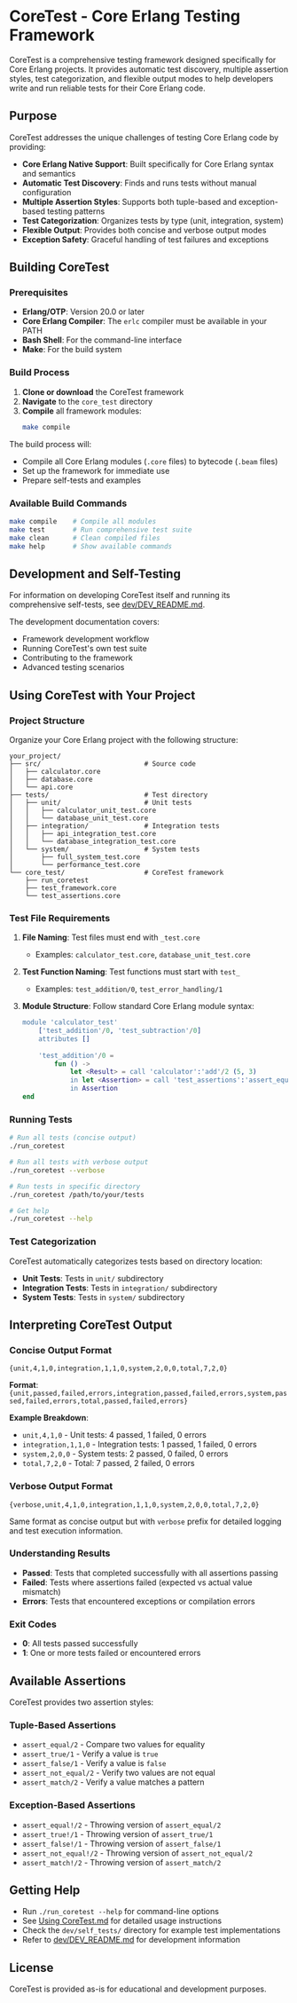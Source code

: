 # CoreTest - Core Erlang Testing Framework

CoreTest is a comprehensive testing framework designed specifically for Core Erlang projects. It provides automatic test discovery, multiple assertion styles, test categorization, and flexible output modes to help developers write and run reliable tests for their Core Erlang code.

## Purpose

CoreTest addresses the unique challenges of testing Core Erlang code by providing:

- **Core Erlang Native Support**: Built specifically for Core Erlang syntax and semantics
- **Automatic Test Discovery**: Finds and runs tests without manual configuration
- **Multiple Assertion Styles**: Supports both tuple-based and exception-based testing patterns
- **Test Categorization**: Organizes tests by type (unit, integration, system)
- **Flexible Output**: Provides both concise and verbose output modes
- **Exception Safety**: Graceful handling of test failures and exceptions

## Building CoreTest

### Prerequisites

- **Erlang/OTP**: Version 20.0 or later
- **Core Erlang Compiler**: The `erlc` compiler must be available in your PATH
- **Bash Shell**: For the command-line interface
- **Make**: For the build system

### Build Process

1. **Clone or download** the CoreTest framework
2. **Navigate** to the `core_test` directory
3. **Compile** all framework modules:
   ```bash
   make compile
   ```

The build process will:
- Compile all Core Erlang modules (`.core` files) to bytecode (`.beam` files)
- Set up the framework for immediate use
- Prepare self-tests and examples

### Available Build Commands

```bash
make compile    # Compile all modules
make test       # Run comprehensive test suite
make clean      # Clean compiled files
make help       # Show available commands
```

## Development and Self-Testing

For information on developing CoreTest itself and running its comprehensive self-tests, see [dev/DEV_README.md](dev/DEV_README.md).

The development documentation covers:
- Framework development workflow
- Running CoreTest's own test suite
- Contributing to the framework
- Advanced testing scenarios

## Using CoreTest with Your Project

### Project Structure

Organize your Core Erlang project with the following structure:

```
your_project/
├── src/                          # Source code
│   ├── calculator.core
│   ├── database.core
│   └── api.core
├── tests/                        # Test directory
│   ├── unit/                     # Unit tests
│   │   ├── calculator_unit_test.core
│   │   └── database_unit_test.core
│   ├── integration/              # Integration tests
│   │   ├── api_integration_test.core
│   │   └── database_integration_test.core
│   └── system/                   # System tests
│       ├── full_system_test.core
│       └── performance_test.core
└── core_test/                    # CoreTest framework
    ├── run_coretest
    ├── test_framework.core
    └── test_assertions.core
```

### Test File Requirements

1. **File Naming**: Test files must end with `_test.core`
   - Examples: `calculator_test.core`, `database_unit_test.core`

2. **Test Function Naming**: Test functions must start with `test_`
   - Examples: `test_addition/0`, `test_error_handling/1`

3. **Module Structure**: Follow standard Core Erlang module syntax:
   ```erlang
   module 'calculator_test'
       ['test_addition'/0, 'test_subtraction'/0]
       attributes []
       
       'test_addition'/0 =
           fun () ->
               let <Result> = call 'calculator':'add'/2 (5, 3)
               in let <Assertion> = call 'test_assertions':'assert_equal'/2 (Result, 8)
               in Assertion
   end
   ```

### Running Tests

```bash
# Run all tests (concise output)
./run_coretest

# Run all tests with verbose output
./run_coretest --verbose

# Run tests in specific directory
./run_coretest /path/to/your/tests

# Get help
./run_coretest --help
```

### Test Categorization

CoreTest automatically categorizes tests based on directory location:
- **Unit Tests**: Tests in `unit/` subdirectory
- **Integration Tests**: Tests in `integration/` subdirectory  
- **System Tests**: Tests in `system/` subdirectory

## Interpreting CoreTest Output

### Concise Output Format

```
{unit,4,1,0,integration,1,1,0,system,2,0,0,total,7,2,0}
```

**Format**: `{unit,passed,failed,errors,integration,passed,failed,errors,system,passed,failed,errors,total,passed,failed,errors}`

**Example Breakdown**:
- `unit,4,1,0` - Unit tests: 4 passed, 1 failed, 0 errors
- `integration,1,1,0` - Integration tests: 1 passed, 1 failed, 0 errors
- `system,2,0,0` - System tests: 2 passed, 0 failed, 0 errors
- `total,7,2,0` - Total: 7 passed, 2 failed, 0 errors

### Verbose Output Format

```
{verbose,unit,4,1,0,integration,1,1,0,system,2,0,0,total,7,2,0}
```

Same format as concise output but with `verbose` prefix for detailed logging and test execution information.

### Understanding Results

- **Passed**: Tests that completed successfully with all assertions passing
- **Failed**: Tests where assertions failed (expected vs actual value mismatch)
- **Errors**: Tests that encountered exceptions or compilation errors

### Exit Codes

- **0**: All tests passed successfully
- **1**: One or more tests failed or encountered errors

## Available Assertions

CoreTest provides two assertion styles:

### Tuple-Based Assertions
- `assert_equal/2` - Compare two values for equality
- `assert_true/1` - Verify a value is `true`
- `assert_false/1` - Verify a value is `false`
- `assert_not_equal/2` - Verify two values are not equal
- `assert_match/2` - Verify a value matches a pattern

### Exception-Based Assertions
- `assert_equal!/2` - Throwing version of `assert_equal/2`
- `assert_true!/1` - Throwing version of `assert_true/1`
- `assert_false!/1` - Throwing version of `assert_false/1`
- `assert_not_equal!/2` - Throwing version of `assert_not_equal/2`
- `assert_match!/2` - Throwing version of `assert_match/2`

## Getting Help

- Run `./run_coretest --help` for command-line options
- See [Using CoreTest.md](Using%20CoreTest.md) for detailed usage instructions
- Check the `dev/self_tests/` directory for example test implementations
- Refer to [dev/DEV_README.md](dev/DEV_README.md) for development information

## License

CoreTest is provided as-is for educational and development purposes.
